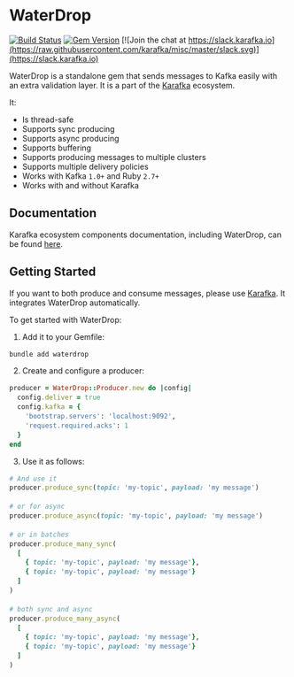 # WaterDrop

[![Build Status](https://github.com/karafka/waterdrop/workflows/ci/badge.svg)](https://github.com/karafka/waterdrop/actions?query=workflow%3Aci)
[![Gem Version](https://badge.fury.io/rb/waterdrop.svg)](http://badge.fury.io/rb/waterdrop)
[![Join the chat at https://slack.karafka.io](https://raw.githubusercontent.com/karafka/misc/master/slack.svg)](https://slack.karafka.io)

WaterDrop is a standalone gem that sends messages to Kafka easily with an extra validation layer. It is a part of the [Karafka](https://github.com/karafka/karafka) ecosystem.

It:

 - Is thread-safe
 - Supports sync producing
 - Supports async producing
 - Supports buffering
 - Supports producing messages to multiple clusters
 - Supports multiple delivery policies
 - Works with Kafka `1.0+` and Ruby `2.7+`
 - Works with and without Karafka

## Documentation

Karafka ecosystem components documentation, including WaterDrop, can be found [here](https://karafka.io/docs/#waterdrop).

## Getting Started

If you want to both produce and consume messages, please use [Karafka](https://github.com/karafka/karafka/). It integrates WaterDrop automatically.

To get started with WaterDrop:

1. Add it to your Gemfile:

```bash
bundle add waterdrop
```

2. Create and configure a producer:

```ruby
producer = WaterDrop::Producer.new do |config|
  config.deliver = true
  config.kafka = {
    'bootstrap.servers': 'localhost:9092',
    'request.required.acks': 1
  }
end
```

3. Use it as follows:


```ruby
# And use it
producer.produce_sync(topic: 'my-topic', payload: 'my message')

# or for async
producer.produce_async(topic: 'my-topic', payload: 'my message')

# or in batches
producer.produce_many_sync(
  [
    { topic: 'my-topic', payload: 'my message'},
    { topic: 'my-topic', payload: 'my message'}
  ]
)

# both sync and async
producer.produce_many_async(
  [
    { topic: 'my-topic', payload: 'my message'},
    { topic: 'my-topic', payload: 'my message'}
  ]
)
```
